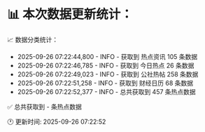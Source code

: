 📊 本次数据更新统计：
==========================

📈 数据分类统计：
- 2025-09-26 07:22:44,800 - INFO - 获取到 热点资讯 105 条数据
- 2025-09-26 07:22:46,785 - INFO - 获取到 今日热点 26 条数据
- 2025-09-26 07:22:49,023 - INFO - 获取到 公社热帖 258 条数据
- 2025-09-26 07:22:51,258 - INFO - 获取到 财经日历 68 条数据
- 2025-09-26 07:22:52,377 - INFO - 总共获取到 457 条热点数据

✅ 总共获取到 - 条热点数据

🕐 更新时间: 2025-09-26 07:22:52
